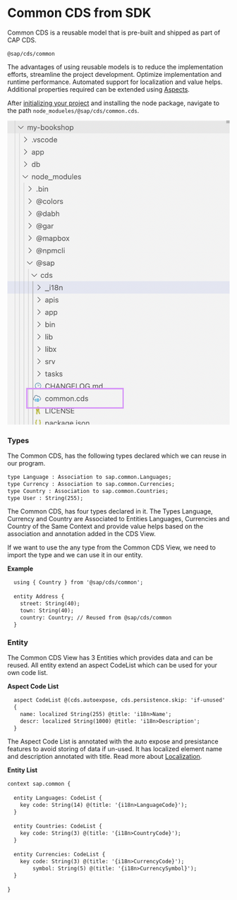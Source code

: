# Common CDS from SDK

Common CDS is a reusable model that is pre-built and shipped as part of CAP CDS. 

```
@sap/cds/common
```

The advantages of using reusable models is to reduce the implementation efforts, streamline the project development. Optimize implementation and runtime performance. Automated support for localization and value helps. Additional properties required can be extended using [Aspects](aspect.md).

After [initializing your project](set-up-new-project.md) and installing the node package, navigate to the path ```node_modueles/@sap/cds/common.cds```.

<img src="./assets/images/path-to-common-cds.png" width="700" />


### Types

The Common CDS, has the following types declared which we can reuse in our program. 

```
type Language : Association to sap.common.Languages;
type Currency : Association to sap.common.Currencies;
type Country : Association to sap.common.Countries;
type User : String(255);
```

The Common CDS, has four types declared in it. 
The Types Language, Currency and Country are Associated to Entities Languages, Currencies and Country of the Same Context and provide value helps based on the association and annotation added in the CDS View. 

If we want to use the any type from the Common CDS View, we need to import the type and we can use it in our entity. 

**Example** 

```
  using { Country } from '@sap/cds/common';
  
  entity Address {
    street: String(40);
    town: String(40);
    country: Country; // Reused from @sap/cds/common
  }
```

### Entity

The Common CDS View has 3 Entities which provides data and can be reused. All entity extend an aspect CodeList which can be used for your own code list. 

**Aspect Code List** 
```
  aspect CodeList @(cds.autoexpose, cds.persistence.skip: 'if-unused'
  {
    name: localized String(255) @title: 'i18n>Name';
    descr: localized String(1000) @title: 'i18n>Description';
  }
```

The Aspect Code List is annotated with the auto expose and presistance features to avoid storing of data if un-used. 
It has localized element name and description annotated with title. Read more about [Localization](localization.md).

**Entity List**

``` 
context sap.common {
  
  entity Languages: CodeList {
    key code: String(14) @(title: '{i18n>LanguageCode}');
  }
  
  entity Countries: CodeList {
    key code: String(3) @(title: '{i18n>CountryCode}');
  }
  
  entity Currencies: CodeList {
    key code: String(3) @(title: '{i18n>CurrencyCode}');
        symbol: String(5) @(title: '{i18n>CurrencySymbol}');
  }
  
}

```


